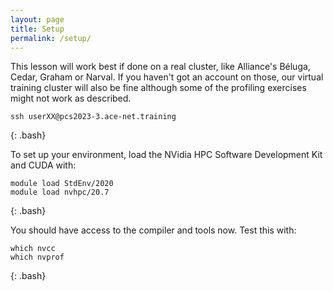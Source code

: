 ```yaml
---
layout: page
title: Setup
permalink: /setup/
---
```


This lesson will work best if done on a real cluster, like Alliance's Béluga, Cedar, Graham or Narval.
If you haven't got an account on those, our virtual training cluster will also be fine
although some of the profiling exercises might not work as described.

~~~
ssh userXX@pcs2023-3.ace-net.training
~~~
{: .bash}

To set up your environment, load the NVidia HPC Software Development Kit and CUDA with:

~~~
module load StdEnv/2020
module load nvhpc/20.7
~~~
{: .bash}

You should have access to the compiler and tools now. Test this with:

~~~
which nvcc
which nvprof
~~~
{: .bash}
